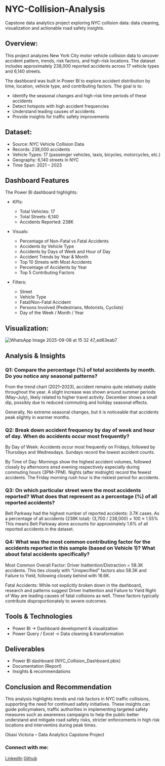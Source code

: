 # NYC-Collision-Analysis
Capstone data analytics project exploring NYC collision data: data cleaning, visualization and actionable road safety insights.

## Overview:

This project analyzes New York City motor vehicle collision data to uncover accident pattern, trends, risk factors, and high-risk locations. The dataset includes approximately 238,000 reported accidents across 17 vehicle types and 6,140 streets.

The dashboard was built in Power BI to explore accident distribution by time, location, vehicle type, and contributing factors. The goal is to:
- Identify the seasonal changes and high-risk time periods of these accidents
- Detect hotspots with high accident frequencies
- Understand leading causes of accidents
- Provide insights for traffic safety improvements

## Dataset:
  
- Source: NYC Vehicle Collision Data
- Records: 238,000 accidents
- Vehicle Types: 17 (passenger vehicles, taxis, bicycles, motorcycles, etc.)
- Geography: 6,140 streets in NYC
- Time Span: 2021 – 2023

## Dashboard Features
The Power BI dashboard highlights:

- KPIs:
  - Total Vehicles: 17
  - Total Streets: 6,140
  - Accidents Reported: 238K

- Visuals:
  - Percentage of Non-Fatal vs Fatal Accidents
  - Accidents by Vehicle Type
  - Accidents by Days of Week and Hour of Day
  - Accident Trends by Year & Month
  - Top 10 Streets with Most Accidents
  - Percentage of Accidents by Year
  - Top 5 Contributing Factors

- Filters:
  - Street
  - Vehicle Type
  - Fatal/Non-Fatal Accident
  - Persons Involved (Pedestrians, Motorists, Cyclists)
  - Day of the Week / Month / Year
 
## Visualization:
![WhatsApp Image 2025-09-08 at 15 32 47_ed63eab7](https://github.com/user-attachments/assets/3289f5d5-4970-4b7b-97c0-cc6673dce501)

## Analysis & Insights

### Q1: Compare the percentage (%) of total accidents by month. Do you notice any seasonal patterns?

From the trend chart (2021–2023), accident remains quite relatively stable throughout the year. A slight increase was shown around summer periods (May–July), likely related to higher travel activity. December shows a small dip, possibly due to reduced commuting and holiday seasonal effects. 

Generally, No extreme seasonal changes, but it is noticeable that accidents peak slightly in warmer months.

### Q2: Break down accident frequency by day of week and hour of day. When do accidents occur most frequently?

By Day of Week: Accidents occur most frequently on Fridays, followed by Thursdays and Wednesdays. Sundays record the lowest accident counts.

By Time of Day: Mornings show the highest accident volumes, followed closely by afternoons ansd evening respectively especially during commuting hours (3PM–7PM). Nights (after midnight) record the fewest accidents. The Friday morning rush hour is the riskiest period for accidents.

### Q3: On which particular street were the most accidents reported? What does that represent as a percentage (%) of all reported accidents?

Belt Parkway had the highest number of reported accidents: 3.7K cases. As a percentage of all accidents (238K total):
(3,700 / 238,000) × 100 ≈ 1.55%
This means Belt Parkway alone accounts for approximately 1.6% of all reported accidents in the dataset.

### Q4: What was the most common contributing factor for the accidents reported in this sample (based on Vehicle 1)? What about fatal accidents specifically?

Most Common Overall Factor:
Driver Inattention/Distraction = 58.3K accidents. This ties closely with “Unspecified” factors also 58.3K and Failure to Yield, following closely behind with 16.6K.

Fatal Accidents:
While not explicitly broken down in the dashboard, research and patterns suggest Driver Inattention and Failure to Yield Right of Way are leading causes of fatal collisions as well. These factors typically contribute disproportionately to severe outcomes.

## Tools & Technologies

- Power BI → Dashboard development & visualization
- Power Query / Excel → Data cleaning & transformation

## Deliverables

- Power BI dashboard (NYC_Collision_Dashboard.pbix)
- Documentation (Report)
- Insights & recommendations

## Conclusion and Recommendation

This analysis highlights trends and risk factors in NYC traffic collisions, supporting the need for continued safety initiatives. These insights can guide policymakers, traffic authorities in implementing targeted safety measures such as awareness campaigns to help the public better understand and mitigate road safety risks, stricter enforcements in high risk locations and interventins during peak times.

Obasi Victoria – Data Analytics Capstone Project

### Connect with me: 
[LinkedIn](https://www.linkedin.com/in/victoria-obasi)
[Github](https://github.com/Victoria-060)

